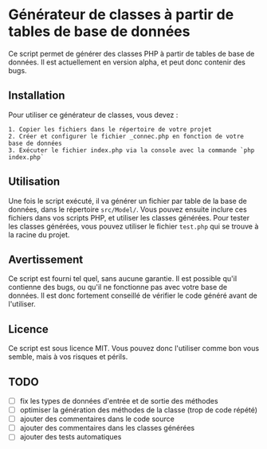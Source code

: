# Générateur de classes à partir de tables de base de données

Ce script permet de générer des classes PHP à partir de tables de base de données.
Il est actuellement en version alpha, et peut donc contenir des bugs.

## Installation
    
Pour utiliser ce générateur de classes, vous devez :

    1. Copier les fichiers dans le répertoire de votre projet
    2. Créer et configurer le fichier _connec.php en fonction de votre base de données
    3. Exécuter le fichier index.php via la console avec la commande `php index.php`

## Utilisation

Une fois le script exécuté, il va générer un fichier par table de la base de données, dans le répertoire `src/Model/`.
Vous pouvez ensuite inclure ces fichiers dans vos scripts PHP, et utiliser les classes générées.
Pour tester les classes générées, vous pouvez utiliser le fichier `test.php` qui se trouve à la racine du projet.

 ## Avertissement

Ce script est fourni tel quel, sans aucune garantie. Il est possible qu'il contienne des bugs, ou qu'il ne fonctionne pas avec votre base de données. Il est donc fortement conseillé de vérifier le code généré avant de l'utiliser.

## Licence

Ce script est sous licence MIT. Vous pouvez donc l'utiliser comme bon vous semble, mais à vos risques et périls.

## TODO

- [ ] fix les types de données d'entrée et de sortie des méthodes
- [ ] optimiser la génération des méthodes de la classe (trop de code répété)
- [ ] ajouter des commentaires dans le code source
- [ ] ajouter des commentaires dans les classes générées
- [ ] ajouter des tests automatiques